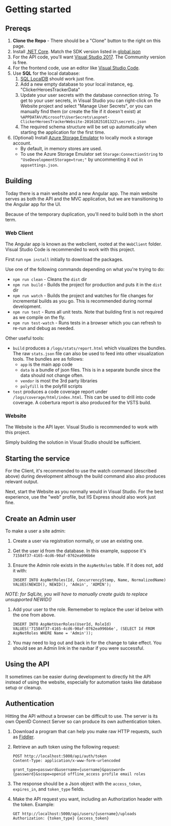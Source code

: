 # Getting started
## Prereqs
1. **Clone the Repo** - There should be a "Clone" button to the right on this page.
1. Install [.NET Core](https://www.microsoft.com/net/download/). Match the SDK version listed in [global.json](global.json)
1. For the API code, you'll want [Visual Studio 2017](https://www.visualstudio.com/vs/). The Community version is free.
1. For the frontend code, use an editor like [Visual Studio Code](https://code.visualstudio.com/).
1. Use **SQL** for the local database:
    1. [SQL LocalDB](https://docs.microsoft.com/en-us/sql/database-engine/configure-windows/sql-server-2016-express-localdb#install-localdb) should work just fine.
    1. Add a new empty database to your local instance, eg. "ClickerHeroesTrackerData"
    1. Update your user secrets with the database connection string. To get to your user secrets, in Visual Studio you can right-click on the Website project and select "Manage User Secrets", or you can manually find them (or create the file if it doesn't exist) at `%APPDATA%\Microsoft\UserSecrets\aspnet-ClickerHeroesTrackerWebsite-20161025101322\secrets.json`
    1. The required schema structure will be set up automatically when starting the application for the first time.
1. (Optional) Install [Azure Storage Emulator](https://go.microsoft.com/fwlink/?linkid=717179&clcid=0x409) to locally mock a storage account.
    - By default, in memory stores are used.
    - To use the Azure Storage Emulator set `Storage:ConnectionString` to `"UseDevelopmentStorage=true;"` by uncommenting it out in `appsettings.json`.

## Building
Today there is a main website and a new Angular app. The main website serves as both the API and the MVC application, but we are transitioning to the Angular app for the UI.

Because of the temporary duplication, you'll need to build both in the short term.

### Web Client
The Angular app is known as the webclient, rooted at the `WebClient` folder. Visual Studio Code is recommended to work with this project.

First run `npm install` initially to download the packages.

Use one of the following commands depending on what you're trying to do:
* `npm run clean` - Cleans the `dist` dir
* `npm run build` - Builds the project for production and puts it in the `dist` dir
* `npm run watch` - Builds the project and watches for file changes for incremental builds as you go. This is recommended during normal development.
* `npm run test` - Runs all unit tests. Note that building first is not required as we compile on the fly.
* `npm run test-watch` - Runs tests in a browser which you can refresh to re-run and debug as needed.

Other useful tools:
* `build` produces a `/logs/stats/report.html` which visualizes the bundles. The raw `stats.json` file can also be used to feed into other visualization tools. The bundles are as follows:
    * `app` is the main app code
    * `data` is a bundle of json files. This is in a separate bundle since the data should not change often.
    * `vendor` is most the 3rd party libraries
    * `polyfill` is the polyfill scripts
* `test` produces a code coverage report under `/logs/coverage/html/index.html`. This can be used to drill into code coverage. A cobertura report is also produced for the VSTS build.

### Website
The Website is the API layer. Visual Studio is recommended to work with this project.

Simply building the solution in Visual Studio should be sufficient.

## Starting the service
For the Client, it's recommended to use the watch command (described above) during development although the build command also also produces relevant output.

Next, start the Website as you normally would in Visual Studio. For the best experience, use the "web" profile, but IIS Express should also work just fine.

## Create an Admin user
To make a user a site admin:
1. Create a user via registration normally, or use an existing one.
1. Get the user id from the database. In this example, suppose it's `71584f37-4165-4cd6-90af-0762ea996b6e`
1. Ensure the Admin role exists in the `AspNetRoles` table. If it does not, add it with:

       INSERT INTO AspNetRoles(Id, ConcurrencyStamp, Name, NormalizedName)
       VALUES(NEWID(), NEWID(), 'Admin', 'ADMIN');

*NOTE: for SqlLite, you will have to manually create guids to replace unsupported NEWID()*

1. Add your user to the role. Rememeber to replace the user id below with the one from above.

       INSERT INTO AspNetUserRoles(UserId, RoleId)
       VALUES('71584f37-4165-4cd6-90af-0762ea996b6e', (SELECT Id FROM AspNetRoles WHERE Name = 'Admin'));

1. You may need to log out and back in for the change to take effect. You should see an Admin link in the navbar if you were successful.

## Using the API
It sometimes can be easier during development to directly hit the API instead of using the website, especially for automation tasks like database setup or cleanup.

## Authentication
Hitting the API without a browser can be difficult to use. The server is its own OpenID Connect Server so can produce its own authentication token.

1. Download a program that can help you make raw HTTP requests, such as [Fiddler](http://www.telerik.com/fiddler).
1. Retrieve an auth token using the following request:

       POST http://localhost:5000/api/auth/token
       Content-Type: application/x-www-form-urlencoded

       grant_type=password&username={username}&password={password}&scope=openid offline_access profile email roles

1. The response should be a Json object with the `access_token`, `expires_in`, and `token_type` fields.
1. Make the API request you want, including an Authorization header with the token. Example:

       GET http://localhost:5000/api/users/{username}/uploads
       Authorization: {token_type} {access_token}
